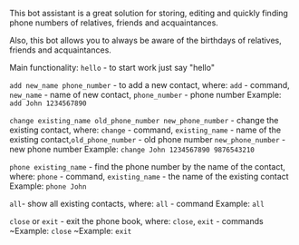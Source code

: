 <p>This bot assistant is a great solution for storing, editing and quickly finding phone numbers of relatives, friends and acquaintances.</p>
<p>Also, this bot allows you to always be aware of the birthdays of relatives, friends and acquaintances.</p>

Main functionality:
`hello` - to start work just say "hello"


`add new_name phone_number` - to add a new contact, where: `add` - command, `new_name` - name of new contact, `phone_number` - phone number
 Example: `add John 1234567890`
 

`change existing_name old_phone_number new_phone_number` - change the existing contact, where: `change` - command, `existing_name` - name of the existing contact,`old_phone_number` - old phone number `new_phone_number` - new phone number
 Example: `change John 1234567890 9876543210`
 

`phone existing_name` - find the phone number by the name of the contact, where: `phone` - command, `existing_name` - the name of the existing contact
 Example: `phone John`
 

`all`- show all existing contacts, where: `all` - command
 Example: `all`
 

`close` or `exit` - exit the phone book, where: `close`, `exit` - commands
 ~Example: `close`
 ~Example: `exit`

